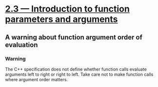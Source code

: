 # [2.3 — Introduction to function parameters and arguments](https://www.learncpp.com/cpp-tutorial/introduction-to-function-parameters-and-arguments/)

## A warning about function argument order of evaluation

### Warning

The C++ specification does not define whether function calls evaluate arguments left to right or right to left.
Take care not to make function calls where argument order matters.
